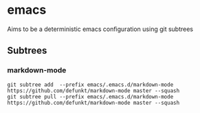 # emacs
Aims to be a deterministic emacs configuration using git subtrees

## Subtrees

### markdown-mode

```
git subtree add  --prefix emacs/.emacs.d/markdown-mode https://github.com/defunkt/markdown-mode master --squash
git subtree pull --prefix emacs/.emacs.d/markdown-mode https://github.com/defunkt/markdown-mode master --squash
```
